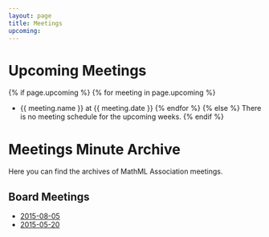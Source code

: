 ```yaml
---
layout: page
title: Meetings
upcoming:
---
```


# Upcoming Meetings

<!--
Use

upcoming:
- name: Board
  date: 2015-06-20

at the YAML header
-->

{% if page.upcoming %}
{% for meeting in page.upcoming %}
-   {{ meeting.name }} at {{ meeting.date }}
{% endfor %}
{% else %}
There is no meeting schedule for the upcoming weeks.
{% endif %}

# Meetings Minute Archive

Here you can find the archives of MathML Association meetings.

## Board Meetings

* [2015-08-05](board-2015-08-05.html)
* [2015-05-20](board-2015-05-20.html)



